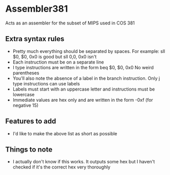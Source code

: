 # Assembler381
Acts as an assembler for the subset of MIPS used in COS 381

## Extra syntax rules
- Pretty much everything should be separated by spaces. For example: sll $0, $0, 0x0 is good but sll $0,$0, 0x0 isn't
- Each instruction must be on a separate line
- I type instructions are written in the form beq $0, $0, 0x0 No weird parentheses 
- You'll also note the absence of a label in the branch instruction. Only j type instructions can use labels
- Labels must start with an uppercase letter and instructions must be lowercase
- Immediate values are hex only and are written in the form -0xf (for negative 15)

## Features to add
- I'd like to make the above list as short as possible

## Things to note
- I actually don't know if this works. It outputs some hex but I haven't checked if it's the correct hex very thoroughly 
